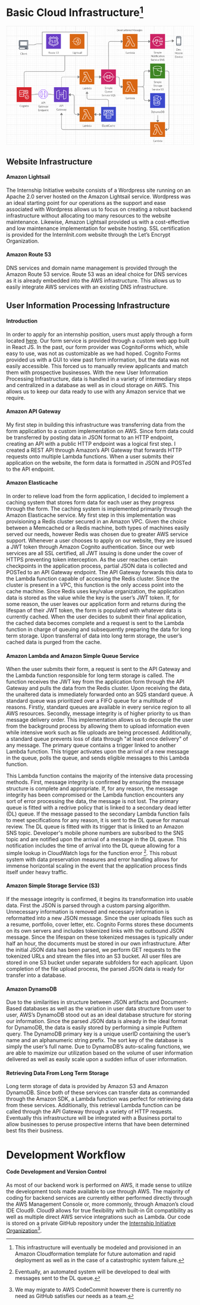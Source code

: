 # Basic Cloud Infrastructure[^1]

![Infrastructure](images/flowchart.png)

[^1]: This infrastructure will eventually be modeled and provisioned in an Amazon Cloudformation template for future automation and rapid deployment as well as in the case of a catastrophic system failure.

## Website Infrastructure
#### Amazon Lightsail
The Internship Initiative website consists of a Wordpress site running on an Apache 2.0 server hosted on the Amazon Lightsail service. Wordpress was an ideal starting point for our operations as the support and ease associated with Wordpress allows us to focus on creating a robust backend infrastructure without allocating too many resources to the website maintenance. Likewise, Amazon Lightsail provided us with a cost-effective and low maintenance implementation for website hosting. SSL certification is provided for the InternInit.com website through the Let’s Encrypt Organization.
#### Amazon Route 53
DNS services and domain name management is provided through the Amazon Route 53 service. Route 53 was an ideal choice for DNS services as it is already embedded into the AWS infrastructure. This allows us to easily integrate AWS services with an existing DNS infrastructure.

## User Information Processing Infrastructure
#### Introduction
In order to apply for an internship position, users must apply through a form located [here](https://interninit.com/apply-2). Our form service is provided through a custom web app built in React JS. In the past, our form provider was CognitoForms which, while easy to use, was not as customizable as we had hoped. Cognito Forms provided us with a GUI to view past form information, but the data was not easily accessible. This forced us to manually review applicants and match them with prospective businesses. With the new User Information Processing Infrastructure, data is handled in a variety of intermediary steps and  centralized in a database as well as in cloud storage on AWS. This allows us to keep our data ready to use with any Amazon service that we require.

#### Amazon API Gateway
My first step in building this infrastructure was transferring data from the form application to a custom implementation on AWS. Since form data could be transferred by posting data in JSON format to an HTTP endpoint, creating an API with a public HTTP endpoint was a logical first step. I created a REST API through Amazon’s API Gateway that forwards HTTP requests onto multiple Lambda functions. When a user submits their application on the website, the form data is formatted in JSON and POSTed to the API endpoint.
#### Amazon Elasticache
In order to relieve load from the form application, I decided to implement a caching system that stores form data for each user as they progress through the form. The caching system is implemented primarily through the Amazon Elasticache service. My first step in this implementation was provisioning a Redis cluster secured in an Amazon VPC. Given the choice between a Memcached or a Redis machine, both types of machines easily served our needs, however Redis was chosen due to greater AWS service support. Whenever a user chooses to apply on our website, they are issued a JWT token through Amazon Cognito authentication. Since our web services are all SSL certified, all JWT issuing is done under the cover of HTTPS preventing token interception. As the user reaches certain checkpoints in the application process, partial JSON data is collected and POSTed to an API Gateway endpoint. The API Gateway forwards this data to the Lambda function capable of accessing the Redis cluster. Since the cluster is present in a VPC, this function is the only access point into the cache machine. Since Redis uses key/value organization, the application data is stored as the value while the key is the user’s JWT token. If, for some reason, the user leaves our application form and returns during the lifespan of their JWT token, the form is populated with whatever data is currently cached. When the user decides to submit their final application, the cached data becomes complete and a request is sent to the Lambda function in charge of queuing and subsequently preparing the data for long term storage. Upon transferral of data into long term storage, the user’s cached data is purged from the cache.
#### Amazon Lambda and Amazon Simple Queue Service
When the user submits their form, a request is sent to the API Gateway and the Lambda function responsible for long term storage is called. The function receives the JWT key from the application form through the API Gateway and pulls the data from the Redis cluster. Upon receiving the data, the unaltered data is immediately forwarded onto an SQS standard queue. A standard queue was prioritized over a FIFO queue for a multitude of reasons. Firstly, standard queues are available in every service region to all AWS resources. Secondly, message integrity is of higher priority to us than message delivery order. This implementation allows us to decouple the user from the background process by allowing them to upload information even while intensive work such as file uploads are being processed. Additionally, a standard queue prevents loss of data through "at least once delivery" of any message. The primary queue contains a trigger linked to another Lambda function. This trigger activates upon the arrival of a new message in the queue, polls the queue, and sends eligible messages to this Lambda function.

This Lambda function contains the majority of the intensive data processing methods. First, message integrity is confirmed by ensuring the message structure is complete and appropriate. If, for any reason, the message integrity has been compromised or the Lambda function encounters any sort of error processing the data, the message is not lost. The primary queue is fitted with a redrive policy that is linked to a secondary dead letter (DL) queue. If the message passed to the secondary Lambda function fails to meet specifications for any reason, it is sent to the DL queue for manual review. The DL queue is fitted with its trigger that is linked to an Amazon SNS topic. Developer's mobile phone numbers are subsribed to the SNS topic and are notified upon the arrival of a message in the DL queue. This notification includes the time of arrival into the DL queue allowing for a simple lookup in CloudWatch logs for the function error [^2].  This robust system with data preservation measures and error handling allows for immense horizontal scaling in the event that the application process finds itself under heavy traffic.

[^2]: Eventually, an automated system will be developed to deal with messages sent to the DL queue.

#### Amazon Simple Storage Service (S3)
If the message integrity is confirmed, it begins its transformation into usable data. First the JSON is parsed through a custom parsing algorithm. Unnecessary information is removed and necessary information is reformatted into a new JSON message. Since the user uploads files such as a resume, portfolio, cover letter, etc. Cognito Forms stores these documents on its own servers and includes tokenized links with the outbound JSON message. Since the lifespan on these tokenized messages is typically under half an hour, the documents must be stored in our own infrastructure. After the initial JSON data has been parsed, we perform GET requests to the tokenized URLs and stream the files into an S3 bucket. All user files are stored in one S3 bucket under separate subfolders for each applicant. Upon completion of the file upload process, the parsed JSON data is ready for transfer into a database.

#### Amazon DynamoDB
Due to the similarities in structure between JSON artifacts and Document-Based databases as well as the variation in user data structure from user to user, AWS’s DynamoDB stood out as an ideal database structure for storing our information. Since the parsed JSON data is already in the ideal format for DynamoDB, the data is easily stored by performing a simple PutItem query. The DynamoDB primary key is a unique userID containing the user’s name and an alphanumeric string prefix. The sort key of the database is simply the user’s full name. Due to DynamoDB’s auto-scaling functions, we are able to maximize our utilization based on the volume of user information delivered as well as easily scale upon a sudden influx of user information.

#### Retrieving Data From Long Term Storage
Long term storage of data is provided by Amazon S3 and Amazon DynamoDB. Since both of these services can transfer data as commanded through the Amazon SDK, a Lambda function was perfect for retrieving data from these services. Additionally, this retrieval Lambda function can be called through the API Gateway through a variety of HTTP requests. Eventually this infrastructure will be integrated with a Business portal to allow businesses to peruse prospective interns that have been determined best fits their business.

# Development Workflow
#### Code Development and Version Control
As most of our backend work is performed on AWS, it made sense to utilize the development tools made available to use through AWS. The majority of coding for backend services are currently either performed directly through the AWS Management Console or, more commonly, through Amazon’s cloud IDE Cloud9. Cloud9 allows for true flexibility with built-in Git compatibility as well as multiple direct AWS service integrations such as Lambda. Our code is stored on a private GitHub repository under the [Internship Initiative Organization](https://github.com/InternInit)[^3].

[^3]: We may migrate to AWS CodeCommit however there is currently no need as GitHub satisfies our needs as a team.
